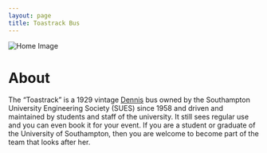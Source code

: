 ```yaml
---
layout: page
title: Toastrack Bus
---
```


![Home Image][home-image]

# About
The “Toastrack” is a 1929 vintage [Dennis][dennis-society] bus owned by the Southampton University Engineering Society (SUES) since 1958 and driven and maintained by students and staff of the university. It still sees regular use and you can even book it for your event. If you are a student or graduate of the University of Southampton, then you are welcome to become part of the team that looks after her.

[dennis-society]: http://www.dennissociety.org.uk/
[home-image]: https://s3-eu-west-1.amazonaws.com/toastrackbus.org/home.jpg

